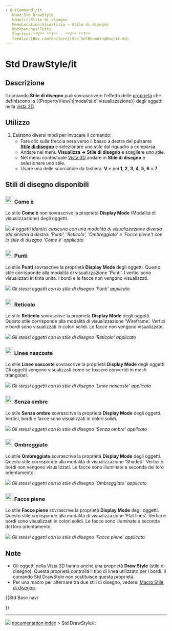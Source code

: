 ```yaml
---
- GuiCommand:/it
   Name:Std_DrawStyle
   Name/it:Stile di disegno
   MenuLocation:Visualizza → Stile di disegno
   Workbenches:Tutti
   Shortcut:**V** **1** - **V** **7**
   SeeAlso:[Box contenitore](Std_SelBoundingBox/it.md)
---
```


# Std DrawStyle/it



## Descrizione

Il comando **Stile di disegno** può sovrascrivere l\'effetto delle [proprietà](Property_editor/it.md) che definiscono la {{PropertyView/it|modalità di visualizzazione}} degli oggetti nella [vista 3D](3D_view/it.md).



## Utilizzo

1.  Esistono diversi modi per invocare il comando:
    -   Fare clic sulla freccia nera verso il basso a destra del pulsante **<img src="images/Std_DrawStyleAsIs.svg" width=16px> [Stile di disegno](Std_DrawStyle/it.md)** e selezionare uno stile dal riquadro a comparsa.
    -   Andare nel menu **Visualizza → Stile di disegno** e scegliere uno stile.
    -   Nel menu contestuale [Vista 3D](3D_view/it.md) andare in **Stile di disegno** e selezionare uno stile.
    -   Usare una delle scorciatoie da tastiera: **V** e poi **1**, **2**, **3**, **4**, **5**, **6** o **7**.



## Stili di disegno disponibili 



### <img alt="" src=images/Std_DrawStyleAsIs.svg  style="width:24px;"> Come è 

Lo stile **Come è** non sovrascrive la proprietà **Display Mode** (Modalità di visualizzazione) degli oggetti.

![](images/Std_DrawStyleAsIs_example.png ) 
*4 oggetti identici ciascuno con una modalità di visualizzazione diversa (da sinistra a destra: 'Punti', 'Reticolo', 'Ombreggiato' e 'Facce piene') con lo stile di disegno 'Come è' applicato*



### <img alt="" src=images/Std_DrawStylePoints.svg  style="width:24px;"> Punti 

Lo stile **Punti** sovrascrive la proprietà **Display Mode** degli oggetti. Questo stile corrisponde alla modalità di visualizzazione \'Punti\'. I vertici sono visualizzati in tinta unita. I bordi e le facce non vengono visualizzati.

![](images/Std_DrawStylePoints_example.png ) 
*Gli stessi oggetti con lo stile di disegno 'Punti' applicato*



### <img alt="" src=images/Std_DrawStyleWireFrame.svg  style="width:24px;"> Reticolo 

Lo stile **Reticolo** sovrascrive la proprietà **Display Mode** degli oggetti. Questo stile corrisponde alla modalità di visualizzazione \'Wireframe\'. Vertici e bordi sono visualizzati in colori solidi. Le facce non vengono visualizzate.

![](images/Std_DrawStyleWireframe_example.png ) 
*Gli stessi oggetti con lo stile di disegno 'Reticolo' applicato*



### <img alt="" src=images/Std_DrawStyleHiddenLine.svg  style="width:24px;"> Linee nascoste 

Lo stile **Linee nascoste** sovrascrive la proprietà **Display Mode** degli oggetti. Gli oggetti vengono visualizzati come se fossero convertiti in mesh triangolari.

![](images/Std_DrawStyleHiddenLine_example.png ) 
*Gli stessi oggetti con lo stile di disegno 'Linee nascoste' applicato*



### <img alt="" src=images/Std_DrawStyleNoShading.svg  style="width:24px;"> Senza ombre 

Lo stile **Senza ombre** sovrascrive la proprietà **Display Mode** degli oggetti. Vertici, bordi e facce sono visualizzati in colori solidi.

![](images/Std_DrawStyleNoShading_example.png ) 
*Gli stessi oggetti con lo stile di disegno 'Senza ombre' applicato*



### <img alt="" src=images/Std_DrawStyleShaded.svg  style="width:24px;"> Ombreggiato 

Lo stile **Ombreggiato** sovrascrive la proprietà **Display Mode** degli oggetti. Questo stile corrisponde alla modalità di visualizzazione \'Shaded\'. Vertici e bordi non vengono visualizzati. Le facce sono illuminate a seconda del loro orientamento.

![](images/Std_DrawStyleShaded_example.png ) 
*Gli stessi oggetti con lo stile di disegno 'Ombreggiato' applicato*



### <img alt="" src=images/Std_DrawStyleFlatLines.svg  style="width:24px;"> Facce piene 

Lo stile **Facce piene** sovrascrive la proprietà **Display Mode** degli oggetti. Questo stile corrisponde alla modalità di visualizzazione \'Flat lines\'. Vertici e bordi sono visualizzati in colori solidi. Le facce sono illuminate a seconda del loro orientamento.

![](images/Std_DrawStyleFlatLines_example.png ) 
*Gli stessi oggetti con lo stile di disegno 'Facce piene' applicato*



## Note

-   Gli oggetti nella [Vista 3D](3D_view/it.md) hanno anche una proprietà **Draw Style** (stile di disegno). Questa proprietà controlla il tipo di linea utilizzato per i bordi. Il comando Std DrawStyle non sostituisce questa proprietà.
-   Per una macro per alternare tra due stili di disegno, vedere: [Macro Stile di disegno](Macro_Toggle_Drawstyle/it.md).





{{Std Base navi

}}



---
![](images/Right_arrow.png) [documentation index](../README.md) > Std DrawStyle/it
